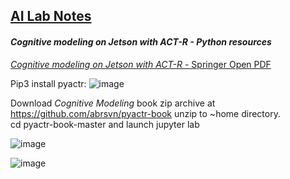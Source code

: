 ## <u>AI Lab Notes</u>

#### ***Cognitive modeling on Jetson with ACT-R - Python resources***


[*Cognitive modeling on Jetson with ACT-R* - Springer Open PDF](https://link.springer.com/content/pdf/10.1007/978-3-030-31846-8.pdf)

Pip3 install pyactr:
![image](https://github.com/user-attachments/assets/d023b0a4-c845-4d44-8c43-3658decda22c)

Download *Cognitive Modeling* book zip archive at https://github.com/abrsvn/pyactr-book 
unzip to ~home directory.  
cd pyactr-book-master and launch jupyter lab

![image](https://github.com/user-attachments/assets/9dc00856-c62f-4e96-be8e-85f0fbed6b8d)

![image](https://github.com/user-attachments/assets/7ac46464-fe8e-449d-9ee1-b62a4b9b28e3)

